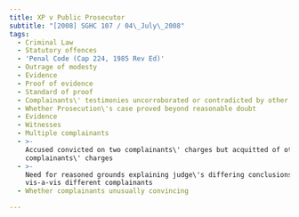 ```yaml
---
title: XP v Public Prosecutor
subtitle: "[2008] SGHC 107 / 04\_July\_2008"
tags:
  - Criminal Law
  - Statutory offences
  - 'Penal Code (Cap 224, 1985 Rev Ed)'
  - Outrage of modesty
  - Evidence
  - Proof of evidence
  - Standard of proof
  - Complainants\' testimonies uncorroborated or contradicted by other witnesses
  - Whether Prosecution\'s case proved beyond reasonable doubt
  - Evidence
  - Witnesses
  - Multiple complainants
  - >-
    Accused convicted on two complainants\' charges but acquitted of other two
    complainants\' charges
  - >-
    Need for reasoned grounds explaining judge\'s differing conclusions
    vis-a-vis different complainants
  - Whether complainants unusually convincing

---
```



